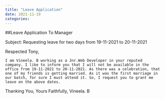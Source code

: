 ```yaml
---
title: "Leave Application"
date: 2021-11-19
categories:
---
```




##Leave Application To Manager

Subject: Requesting leave for two days from 19-11-2021 to 20-11-2021

Respected Tony,

	I am Vineela. B working as a Jnr.Web Developer in your reputed company. I like to inform you that I will not be available in the office from 19-11-2021 to 20-11-2021. As there was a celebration, that one of my friends is getting married. As it was the first marriage in our batch, for sure I must attend it. So, I request you to grant me leave on the above dates.

Thanking You,
Yours Faithfully,
Vineela. B



